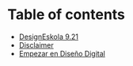 # Table of contents

* [DesignEskola 9.21](README.md)
* [Disclaimer](disclaimer.md)
* [Empezar en Diseño Digital](como-empezar....md)

